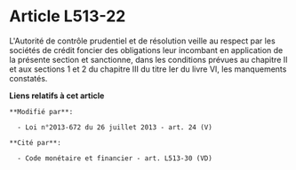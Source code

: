 # Article L513-22

L'Autorité de contrôle prudentiel et de résolution veille au respect par les sociétés de crédit foncier des obligations leur
incombant en application de la présente section et sanctionne, dans les conditions prévues au chapitre II et aux sections 1
et 2 du chapitre III du titre Ier du livre VI, les manquements constatés.

**Liens relatifs à cet article**

	**Modifié par**:

	  - Loi n°2013-672 du 26 juillet 2013 - art. 24 (V)

	**Cité par**:

	  - Code monétaire et financier - art. L513-30 (VD)

